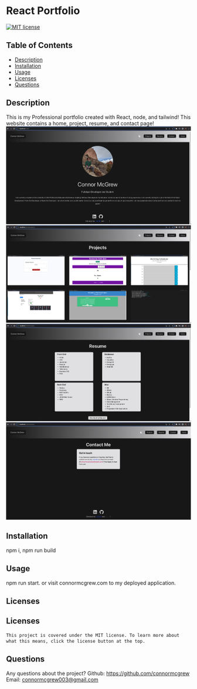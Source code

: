 # React Portfolio
  [![MIT license](https://img.shields.io/badge/License-MIT-yellow.svg)](https://lbesson.mit-license.org/)
  ## Table of Contents
  * [Description](#description)
  * [Installation](#installation)
  * [Usage](#usage)
  * [Licenses](#licenses)
  * [Questions](#questions)



  ## Description <a name="description"></a>
This is my Professional portfolio created with React, node, and tailwind! This website contains a home, project, resume, and contact page!
![app](./public/images/react-portfolio.png)
![app](./public/images/portfolio-projects.png)
![app](./public/images/portfolio-resume.png)
![app](./public/images/porfolio-contact.png)
## Installation <a name="installation"></a>
npm i, npm run build
## Usage <a name="usage"></a>
npm run start. or visit connormcgrew.com to my deployed application.
## Licenses <a name="licenses"></a>
  ## Licenses
    This project is covered under the MIT license. To learn more about what this means, click the license button at the top.
## Questions <a name="questions"></a>
Any questions about the project?
Github: https://github.com/connormcgrew
Email: connormcgrew003@gmail.com